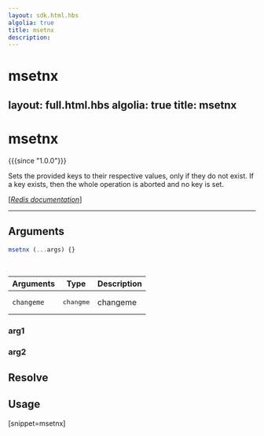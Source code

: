 ```yaml
---
layout: sdk.html.hbs
algolia: true
title: msetnx
description:
---
```


# msetnx
layout: full.html.hbs
algolia: true
title: msetnx
---

# msetnx

{{{since "1.0.0"}}}

Sets the provided keys to their respective values, only if they do not exist. If a key exists, then the whole operation is aborted and no key is set.

[[_Redis documentation_]](https://redis.io/commands/msetnx)

---

## Arguments

```js
msetnx (...args) {}

```

<br/>

| Arguments    | Type    | Description |
|--------------|---------|-------------|
| ``changeme`` | <pre>changme</pre> | changeme    |

### arg1

### arg2

## Resolve

## Usage

[snippet=msetnx]
